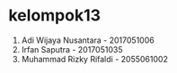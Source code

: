 # kelompok13
1. Adi Wijaya Nusantara - 2017051006
2. Irfan Saputra - 2017051035
3. Muhammad Rizky Rifaldi  - 2055061002
